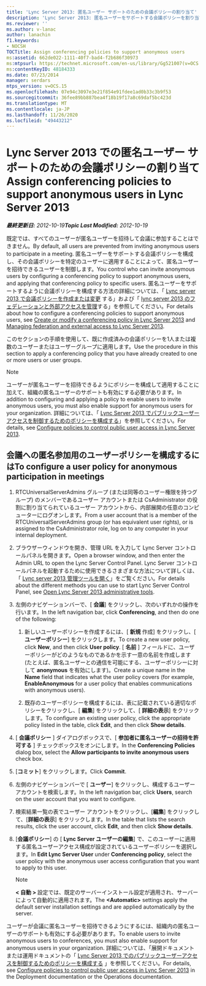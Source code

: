 ```yaml
---
title: 'Lync Server 2013: 匿名ユーザー サポートのための会議ポリシーの割り当て'
description: 'Lync Server 2013: 匿名ユーザーをサポートする会議ポリシーを割り当てます。'
ms.reviewer: ''
ms.author: v-lanac
author: lanachin
f1.keywords:
- NOCSH
TOCTitle: Assign conferencing policies to support anonymous users
ms:assetid: 662de022-1111-40f7-bad4-f2b686f30973
ms:mtpsurl: https://technet.microsoft.com/en-us/library/Gg521007(v=OCS.15)
ms:contentKeyID: 48184333
ms.date: 07/23/2014
manager: serdars
mtps_version: v=OCS.15
ms.openlocfilehash: 07e94c3097e3e21f854e91fdee1ad0b33c3b9f53
ms.sourcegitcommit: 36fee89bb887bea4f18b19f17a8c69daf5bc423d
ms.translationtype: MT
ms.contentlocale: ja-JP
ms.lasthandoff: 11/26/2020
ms.locfileid: "49443212"
---
```

# <a name="assign-conferencing-policies-to-support-anonymous-users-in-lync-server-2013"></a><span data-ttu-id="c1dc5-103">Lync Server 2013 での匿名ユーザー サポートのための会議ポリシーの割り当て</span><span class="sxs-lookup"><span data-stu-id="c1dc5-103">Assign conferencing policies to support anonymous users in Lync Server 2013</span></span>

<div data-xmlns="http://www.w3.org/1999/xhtml">

<div class="topic" data-xmlns="http://www.w3.org/1999/xhtml" data-msxsl="urn:schemas-microsoft-com:xslt" data-cs="https://msdn.microsoft.com/">

<div data-asp="https://msdn2.microsoft.com/asp">



</div>

<div id="mainSection">

<div id="mainBody"><span data-ttu-id="c1dc5-104">

<span> </span></span><span class="sxs-lookup"><span data-stu-id="c1dc5-104">

<span> </span></span></span>

<span data-ttu-id="c1dc5-105">_**最終更新日:** 2012-10-19_</span><span class="sxs-lookup"><span data-stu-id="c1dc5-105">_**Topic Last Modified:** 2012-10-19_</span></span>

<span data-ttu-id="c1dc5-106">既定では、すべてのユーザーが匿名ユーザーを招待して会議に参加することはできません。</span><span class="sxs-lookup"><span data-stu-id="c1dc5-106">By default, all users are prevented from inviting anonymous users to participate in a meeting.</span></span> <span data-ttu-id="c1dc5-107">匿名ユーザーをサポートする会議ポリシーを構成し、その会議ポリシーを特定のユーザーに適用することによって、匿名ユーザーを招待できるユーザーを制御します。</span><span class="sxs-lookup"><span data-stu-id="c1dc5-107">You control who can invite anonymous users by configuring a conferencing policy to support anonymous users, and applying that conferencing policy to specific users.</span></span> <span data-ttu-id="c1dc5-108">匿名ユーザーをサポートするように会議ポリシーを構成する方法の詳細については、「 [Lync server 2013 で会議ポリシーを作成または変更](lync-server-2013-create-or-modify-a-conferencing-policy.md) する」および「 [lync server 2013 のフェデレーションと外部アクセスを管理](lync-server-2013-managing-federation-and-external-access-to-lync-server-2013.md)する」を参照してください。</span><span class="sxs-lookup"><span data-stu-id="c1dc5-108">For details about how to configure a conferencing policies to support anonymous users, see [Create or modify a conferencing policy in Lync Server 2013](lync-server-2013-create-or-modify-a-conferencing-policy.md) and [Managing federation and external access to Lync Server 2013](lync-server-2013-managing-federation-and-external-access-to-lync-server-2013.md).</span></span>

<span data-ttu-id="c1dc5-109">このセクションの手順を使用して、既に作成済みの会議ポリシーを1人または複数のユーザーまたはユーザーグループに適用します。</span><span class="sxs-lookup"><span data-stu-id="c1dc5-109">Use the procedure in this section to apply a conferencing policy that you have already created to one or more users or user groups.</span></span>

<div>


> [!NOTE]  
> <span data-ttu-id="c1dc5-110">ユーザーが匿名ユーザーを招待できるようにポリシーを構成して適用することに加えて、組織の匿名ユーザーのサポートも有効にする必要があります。</span><span class="sxs-lookup"><span data-stu-id="c1dc5-110">In addition to configuring and applying a policy to enable users to invite anonymous users, you must also enable support for anonymous users for your organization.</span></span> <span data-ttu-id="c1dc5-111">詳細については、「 <A href="lync-server-2013-configure-policies-to-control-public-user-access.md">Lync Server 2013 でパブリックユーザーアクセスを制御するためのポリシーを構成する</A>」を参照してください。</span><span class="sxs-lookup"><span data-stu-id="c1dc5-111">For details, see <A href="lync-server-2013-configure-policies-to-control-public-user-access.md">Configure policies to control public user access in Lync Server 2013</A>.</span></span>



</div>

<div>

## <a name="to-configure-a-user-policy-for-anonymous-participation-in-meetings"></a><span data-ttu-id="c1dc5-112">会議への匿名参加用のユーザーポリシーを構成するには</span><span class="sxs-lookup"><span data-stu-id="c1dc5-112">To configure a user policy for anonymous participation in meetings</span></span>

1.  <span data-ttu-id="c1dc5-113">RTCUniversalServerAdmins グループ (または同等のユーザー権限を持つグループ) のメンバーであるユーザー アカウントまたは CsAdministrator の役割に割り当てられているユーザー アカウントから、内部展開の任意のコンピューターにログオンします。</span><span class="sxs-lookup"><span data-stu-id="c1dc5-113">From a user account that is a member of the RTCUniversalServerAdmins group (or has equivalent user rights), or is assigned to the CsAdministrator role, log on to any computer in your internal deployment.</span></span>

2.  <span data-ttu-id="c1dc5-114">ブラウザーウィンドウを開き、管理 URL を入力して Lync Server コントロールパネルを開きます。</span><span class="sxs-lookup"><span data-stu-id="c1dc5-114">Open a browser window, and then enter the Admin URL to open the Lync Server Control Panel.</span></span> <span data-ttu-id="c1dc5-115">Lync Server コントロールパネルを起動するために使用できるさまざまな方法について詳しくは、「 [Lync server 2013 管理ツールを開く](lync-server-2013-open-lync-server-administrative-tools.md)」をご覧ください。</span><span class="sxs-lookup"><span data-stu-id="c1dc5-115">For details about the different methods you can use to start Lync Server Control Panel, see [Open Lync Server 2013 administrative tools](lync-server-2013-open-lync-server-administrative-tools.md).</span></span>

3.  <span data-ttu-id="c1dc5-116">左側のナビゲーションバーで、[ **会議**] をクリックし、次のいずれかの操作を行います。</span><span class="sxs-lookup"><span data-stu-id="c1dc5-116">In the left navigation bar, click **Conferencing**, and then do one of the following:</span></span>
    
    1.  <span data-ttu-id="c1dc5-117">新しいユーザーポリシーを作成するには、[ **新規** 作成] をクリックし、[ **ユーザーポリシー**] をクリックします。</span><span class="sxs-lookup"><span data-stu-id="c1dc5-117">To create a new user policy, click **New**, and then click **User policy**.</span></span> <span data-ttu-id="c1dc5-118">[ **名前** ] フィールドに、ユーザーポリシーがどのようなものであるかを示す一意の名前を作成します (たとえば、匿名ユーザーとの通信を可能にする、ユーザーポリシーに対して **anonymous** を有効にします)。</span><span class="sxs-lookup"><span data-stu-id="c1dc5-118">Create a unique name in the **Name** field that indicates what the user policy covers (for example, **EnableAnonymous** for a user policy that enables communications with anonymous users).</span></span>
    
    2.  <span data-ttu-id="c1dc5-119">既存のユーザーポリシーを構成するには、表に記載されている適切なポリシーをクリックし、[ **編集**] をクリックして、[ **詳細の表示**] をクリックします。</span><span class="sxs-lookup"><span data-stu-id="c1dc5-119">To configure an existing user policy, click the appropriate policy listed in the table, click **Edit**, and then click **Show details**.</span></span>

4.  <span data-ttu-id="c1dc5-120">[ **会議ポリシー** ] ダイアログボックスで、[ **参加者に匿名ユーザーの招待を許可する** ] チェックボックスをオンにします。</span><span class="sxs-lookup"><span data-stu-id="c1dc5-120">In the **Conferencing Policies** dialog box, select the **Allow participants to invite anonymous users** check box.</span></span>

5.  <span data-ttu-id="c1dc5-121">[**コミット**] をクリックします。</span><span class="sxs-lookup"><span data-stu-id="c1dc5-121">Click **Commit**.</span></span>

6.  <span data-ttu-id="c1dc5-122">左側のナビゲーションバーで [ **ユーザー**] をクリックし、構成するユーザーアカウントを検索します。</span><span class="sxs-lookup"><span data-stu-id="c1dc5-122">In the left navigation bar, click **Users**, search on the user account that you want to configure.</span></span>

7.  <span data-ttu-id="c1dc5-123">検索結果一覧の表でユーザー アカウントをクリックし、[**編集**] をクリックして、[**詳細の表示**] をクリックします。</span><span class="sxs-lookup"><span data-stu-id="c1dc5-123">In the table that lists the search results, click the user account, click **Edit**, and then click **Show details**.</span></span>

8.  <span data-ttu-id="c1dc5-124">[**会議ポリシー**] の [ **Lync Server ユーザーの編集**] で、このユーザーに適用する匿名ユーザーアクセス構成が設定されているユーザーポリシーを選択します。</span><span class="sxs-lookup"><span data-stu-id="c1dc5-124">In **Edit Lync Server User** under **Conferencing policy**, select the user policy with the anonymous user access configuration that you want to apply to this user.</span></span>
    
    <div>
    

    > [!NOTE]  
    > <span data-ttu-id="c1dc5-125"><STRONG> &lt; 自動 &gt; </STRONG>設定では、既定のサーバーインストール設定が適用され、サーバーによって自動的に適用されます。</span><span class="sxs-lookup"><span data-stu-id="c1dc5-125">The <STRONG>&lt;Automatic&gt;</STRONG> settings apply the default server installation settings and are applied automatically by the server.</span></span>

    
    </div>

<span data-ttu-id="c1dc5-126">ユーザーが会議に匿名ユーザーを招待できるようにするには、組織内の匿名ユーザーのサポートも有効にする必要があります。</span><span class="sxs-lookup"><span data-stu-id="c1dc5-126">To enable users to invite anonymous users to conferences, you must also enable support for anonymous users in your organization.</span></span> <span data-ttu-id="c1dc5-127">詳細については、「展開ドキュメントまたは運用ドキュメントの「 [Lync Server 2013 でのパブリックユーザーアクセスを制御するためのポリシーを構成する](lync-server-2013-configure-policies-to-control-public-user-access.md) 」を参照してください。</span><span class="sxs-lookup"><span data-stu-id="c1dc5-127">For details, see [Configure policies to control public user access in Lync Server 2013](lync-server-2013-configure-policies-to-control-public-user-access.md) in the Deployment documentation or the Operations documentation.</span></span>

<span data-ttu-id="c1dc5-128"></div>

</div>

<span> </span>

</div>

</div>

</span><span class="sxs-lookup"><span data-stu-id="c1dc5-128"></div>

</div>

<span> </span>

</div>

</div>

</span></span></div>


